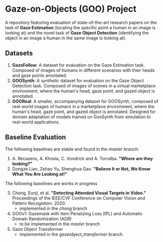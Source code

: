 # Gaze-on-Objects (GOO) Project
A repository featuring evaluation of state-of-the-art research papers on the task of **Gaze Estimation** (locating the specific point a human in an image is looking at) and the novel task of **Gaze Object Detection** (identifying the object in an image a human in the same image is looking at).

## Datasets

1. **GazeFollow**: A dataset for evaluation on the Gaze Estimation task. Composed of images of humans in different scenarios with their heads and gaze points annotated.
2. **GOOSynth**: A *synthetic* dataset for evaluation on the Gaze Object Detection task. Composed of images of scenes in a virtual marketplace environment, where the human's head, gaze point, and gazed object is annotated. 
3. **GOOReal**: A smaller, accompanying dataset for GOOSynth, composed of real-world images of humans in a marketplace environment, where the human's head, gaze point, and gazed object is annotated. Designed for domain adaptation of models trained on GooSynth from simulation to real-world applications.

## Baseline Evaluation

The following baselines are stable and found in the *master* branch:

1. A. Recasens, A. Khosla, C. Vondrick and A. Torralba. **"Where are they looking?"** 
2. Dongze Lian, Zehao Yu, Shenghua Gao. **"Believe It or Not, We Know What You Are Looking at!"**

The following baselines are works in progress

3. Chong, Eunji, et al. **"Detecting Attended Visual Targets in Video."** Proceedings of the IEEE/CVF Conference on Computer Vision and Pattern Recognition. 2020.
    * implemented in the *chong* branch
4. GOOv1: Gazemask with Item Penalizing Loss (IPL) and Automatic Domain Randomization (ADR)
    * to be implemented in the *master* branch
5. Gaze Object Transformer
    * implemented in the *gazeobject_transformer* branch
